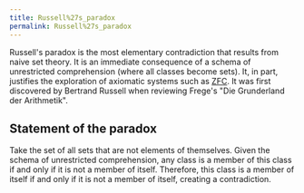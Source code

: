 ```yaml
---
title: Russell%27s_paradox
permalink: Russell%27s_paradox
---
```



Russell's paradox is the most elementary contradiction that results from naive set theory.  It is an immediate consequence of a schema of unrestricted comprehension (where all classes become sets).  It, in part, justifies the exploration of axiomatic systems such as [ZFC](ZFC "ZFC").  It was first discovered by Bertrand Russell when reviewing Frege's "Die Grunderland der Arithmetik".

## Statement of the paradox

Take the set of all sets that are not elements of themselves.  Given the schema of unrestricted comprehension, any class is a member of this class if and only if it is not a member of itself.  Therefore, this class is a member of itself if and only if it is not a member of itself, creating a contradiction.

